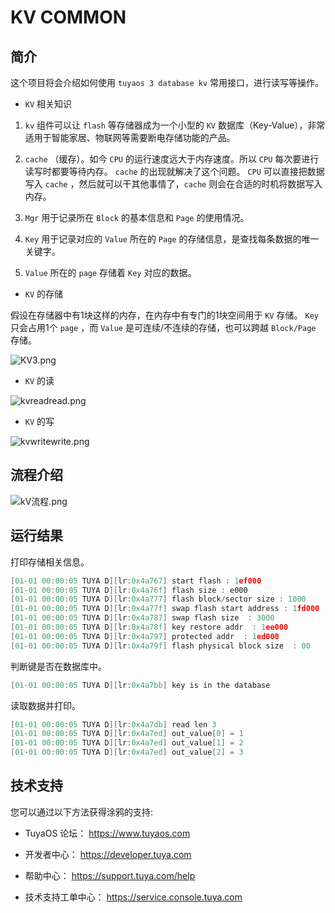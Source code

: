

# KV COMMON

##  简介

这个项目将会介绍如何使用 `tuyaos 3 database kv` 常用接口，进行读写等操作。

* `KV` 相关知识

1. `kv` 组件可以让 `flash` 等存储器成为一个小型的 `KV` 数据库（Key-Value），非常适用于智能家居、物联网等需要断电存储功能的产品。

2. `cache` （缓存）。如今 `CPU` 的运行速度远大于内存速度。所以 `CPU` 每次要进行读写时都要等待内存。 `cache` 的出现就解决了这个问题。 `CPU` 可以直接把数据写入 `cache` ，然后就可以干其他事情了，`cache` 则会在合适的时机将数据写入内存。

3. `Mgr` 用于记录所在 `Block` 的基本信息和 `Page` 的使用情况。

4. `Key` 用于记录对应的 `Value` 所在的 `Page` 的存储信息，是查找每条数据的唯一关键字。
   
5. `Value` 所在的 `page` 存储着 `Key` 对应的数据。

* `KV` 的存储

假设在存储器中有1块这样的内存，在内存中有专门的1块空间用于 `KV` 存储。 `Key` 只会占用1个 `page` ，而 `Value` 是可连续/不连续的存储，也可以跨越 `Block/Page` 存储。

![KV3.png](https://airtake-public-data-1254153901.cos.ap-shanghai.myqcloud.com/content-platform/hestia/165535882961009261a7d.png)

* `KV` 的读

![kvreadread.png](https://airtake-public-data-1254153901.cos.ap-shanghai.myqcloud.com/content-platform/hestia/165563761695d67b1c5f3.png)

* `KV` 的写

![kvwritewrite.png](https://airtake-public-data-1254153901.cos.ap-shanghai.myqcloud.com/content-platform/hestia/16556383226cb7240b80d.png)

## 流程介绍

![kV流程.png](https://airtake-public-data-1254153901.cos.ap-shanghai.myqcloud.com/content-platform/hestia/16577810904bb10cfb168.png)

## 运行结果
打印存储相关信息。
```c
[01-01 00:00:05 TUYA D][lr:0x4a767] start flash : 1ef000
[01-01 00:00:05 TUYA D][lr:0x4a76f] flash size : e000
[01-01 00:00:05 TUYA D][lr:0x4a777] flash block/sector size : 1000
[01-01 00:00:05 TUYA D][lr:0x4a77f] swap flash start address : 1fd000
[01-01 00:00:05 TUYA D][lr:0x4a787] swap flash size  : 3000
[01-01 00:00:05 TUYA D][lr:0x4a78f] key restore addr  : 1ee000
[01-01 00:00:05 TUYA D][lr:0x4a797] protected addr  : 1ed000
[01-01 00:00:05 TUYA D][lr:0x4a79f] flash physical block size  : 00
```
判断键是否在数据库中。
```c
[01-01 00:00:05 TUYA D][lr:0x4a7bb] key is in the database
```

读取数据并打印。
```c
[01-01 00:00:05 TUYA D][lr:0x4a7db] read len 3
[01-01 00:00:05 TUYA D][lr:0x4a7ed] out_value[0] = 1
[01-01 00:00:05 TUYA D][lr:0x4a7ed] out_value[1] = 2
[01-01 00:00:05 TUYA D][lr:0x4a7ed] out_value[2] = 3
```

## 技术支持

您可以通过以下方法获得涂鸦的支持:

- TuyaOS 论坛： https://www.tuyaos.com

- 开发者中心： https://developer.tuya.com

- 帮助中心： https://support.tuya.com/help

- 技术支持工单中心： https://service.console.tuya.com
